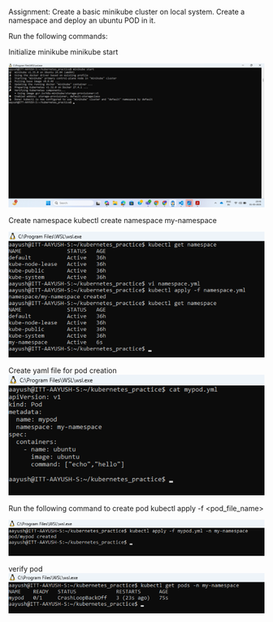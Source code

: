 Assignment: Create a basic minikube cluster on local system. Create a namespace and deploy an ubuntu POD in it.

Run the following commands:

Initialize minikube
minikube start

 ![alt text](../Day-1/d1(minikube-start).png)

Create namespace
kubectl create namespace my-namespace

 ![alt text](../Day-1/d1(namespace).png)

Create yaml file for pod creation
 ![alt text](../Day-1/d1(pod.yml).png)

Run the following command to create pod
kubectl apply -f <pod_file_name>

 ![alt text](../Day-1/d1(apply%20pod).png)

 verify pod
  ![alt text](../Day-1/d1(get%20pods).png)


